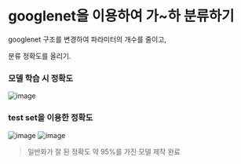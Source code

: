 # googlenet을 이용하여 가~하 분류하기

googlenet 구조를 변경하여 파라미터의 개수를 줄이고, 

분류 정확도를 올리기. 

### 모델 학습 시 정확도
![image](https://github.com/qkrwlfjddl/googlenet/assets/139184027/972ba6b2-0e92-4fd6-8452-674ea83d64e6)


### test set을 이용한 정확도
![image](https://github.com/qkrwlfjddl/googlenet/assets/139184027/b7ccfb90-5eb8-4177-b05f-99723523e1ce)
![image](https://github.com/qkrwlfjddl/googlenet/assets/139184027/8932c7c1-ab9f-4d95-8232-05c64abf8885)

> 일반화가 잘 된 정확도 약 95%를 가진 모델 제작 완료
